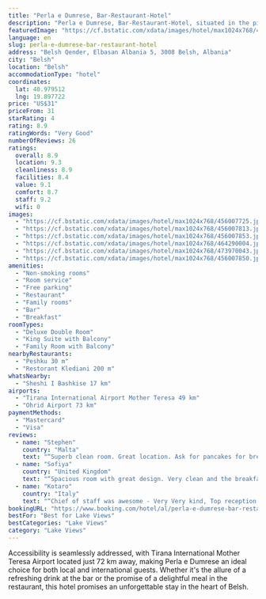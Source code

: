 ```yaml
---
title: "Perla e Dumrese, Bar-Restaurant-Hotel"
description: "Perla e Dumrese, Bar-Restaurant-Hotel, situated in the picturesque town of Belsh, stands out as a premier destination for travelers seeking a blend of comfort and elegance."
featuredImage: "https://cf.bstatic.com/xdata/images/hotel/max1024x768/456007725.jpg?k=888c0234cdf2c8cba61c3695f2a374326c538a9389eafca48c73872d5142f213&o=&hp=1"
language: en
slug: perla-e-dumrese-bar-restaurant-hotel
address: "Belsh Qender, Elbasan Albania 5, 3008 Belsh, Albania"
city: "Belsh"
location: "Belsh"
accommodationType: "hotel"
coordinates:
  lat: 40.979512
  lng: 19.897722
price: "US$31"
priceFrom: 31
starRating: 4
rating: 8.9
ratingWords: "Very Good"
numberOfReviews: 26
ratings:
  overall: 8.9
  location: 9.3
  cleanliness: 8.9
  facilities: 8.4
  value: 9.1
  comfort: 8.7
  staff: 9.2
  wifi: 0
images:
  - "https://cf.bstatic.com/xdata/images/hotel/max1024x768/456007725.jpg?k=888c0234cdf2c8cba61c3695f2a374326c538a9389eafca48c73872d5142f213&o=&hp=1"
  - "https://cf.bstatic.com/xdata/images/hotel/max1024x768/456007813.jpg?k=2569052ae5662d4fe104b70bcf9a7b105a78617f2e59b74b7202d720d66b109a&o=&hp=1"
  - "https://cf.bstatic.com/xdata/images/hotel/max1024x768/456007853.jpg?k=abe0322ca773e601df2f9120b5051e3efdefad5c46ffe34c73e792e57581ad38&o=&hp=1"
  - "https://cf.bstatic.com/xdata/images/hotel/max1024x768/464290004.jpg?k=d1b2c649d64d299dd062dec25eac74a8665b969ea181dc2d5fbdae6e895a6378&o=&hp=1"
  - "https://cf.bstatic.com/xdata/images/hotel/max1024x768/473970043.jpg?k=56786e4731f4769b134951546ef11162441cbf3061cb72a060d801bf38c5d2a3&o=&hp=1"
  - "https://cf.bstatic.com/xdata/images/hotel/max1024x768/456007850.jpg?k=3f23c65cfdb17aa433276e569757ff42f171167d733658c02e6d06ff447ee787&o=&hp=1"
amenities:
  - "Non-smoking rooms"
  - "Room service"
  - "Free parking"
  - "Restaurant"
  - "Family rooms"
  - "Bar"
  - "Breakfast"
roomTypes:
  - "Deluxe Double Room"
  - "King Suite with Balcony"
  - "Family Room with Balcony"
nearbyRestaurants:
  - "Peshku 30 m"
  - "Restorant Klediani 200 m"
whatsNearby:
  - "Sheshi I Bashkise 17 km"
airports:
  - "Tirana International Airport Mother Teresa 49 km"
  - "Ohrid Airport 73 km"
paymentMethods:
  - "Mastercard"
  - "Visa"
reviews:
  - name: "Stephen"
    country: "Malta"
    text: "“Superb clean room. Great location. Ask for pancakes for breakfast and you will be amazed!”"
  - name: "Sofiya"
    country: "United Kingdom"
    text: "“Spacious room with great design. Very clean and the breakfast was delicious with a beautiful view from a terrace restaurant.”"
  - name: "Kotaro"
    country: "Italy"
    text: "“Chief of staff was awesome - Very Very kind, Top reception! The structure is new, I think it is still to be completed. Clean, spacious rooms. Nice lake view. Abundant breakfast!”"
bookingURL: "https://www.booking.com/hotel/al/perla-e-dumrese-bar-restaurant.en-gb.html?aid=8035640"
bestFor: "Best for Lake Views"
bestCategories: "Lake Views"
category: "Lake Views"
---
```


Accessibility is seamlessly addressed, with Tirana International Mother Teresa Airport located just 72 km away, making Perla e Dumrese an ideal choice for both local and international guests. Whether it's the allure of a refreshing drink at the bar or the promise of a delightful meal in the restaurant, this hotel promises an unforgettable stay in the heart of Belsh.